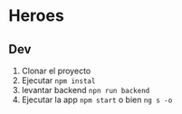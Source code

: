 # Heroes

## Dev

1. Clonar el proyecto
2. Ejecutar ```npm instal```
3. levantar backend ```npn run backend```
4. Ejecutar la app ```npm start``` o bien ```ng s -o```

